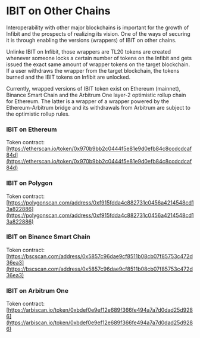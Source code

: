 # IBIT on Other Chains

Interoperability with other major blockchains is important for the growth of Infibit and the prospects of realizing its vision. One of the ways of securing it is through enabling the versions (wrappers) of IBIT on other chains.&#x20;

Unlinke IBIT on Infibit, those wrappers are TL20 tokens are created whenever someone locks a certain number of tokens on the Infibit and gets issued the exact same amount of wrapper tokens on the target blockchain. If a user withdraws the wrapper from the target blockchain, the tokens burned and the IBIT tokens on Infibit are unlocked.&#x20;

Currently, wrapped versions of IBIT token exist on Ethereum (mainnet), Binance Smart Chain and the Arbitrum One layer-2 optimistic rollup chain for Ethereum. The latter is a wrapper of a wrapper powered by the Ethereum-Arbitrum bridge and its withdrawals from Arbitrum are subject to the optimistic rollup rules.&#x20;

### IBIT on Ethereum

Token contract: [https://etherscan.io/token/0x970b9bb2c0444f5e81e9d0efb84c8ccdcdcaf84d](https://etherscan.io/token/0x970b9bb2c0444f5e81e9d0efb84c8ccdcdcaf84d)

### IBIT on Polygon

Token contract: [https://polygonscan.com/address/0xf915fdda4c882731c0456a4214548cd13a822886](https://polygonscan.com/address/0xf915fdda4c882731c0456a4214548cd13a822886)

### IBIT on Binance Smart Chain

Token contract: [https://bscscan.com/address/0x5857c96dae9cf8511b08cb07f85753c472d36ea3](https://bscscan.com/address/0x5857c96dae9cf8511b08cb07f85753c472d36ea3)

### IBIT on Arbitrum One

Token contract: [https://arbiscan.io/token/0xbdef0e9ef12e689f366fe494a7a7d0dad25d9286](https://arbiscan.io/token/0xbdef0e9ef12e689f366fe494a7a7d0dad25d9286)
